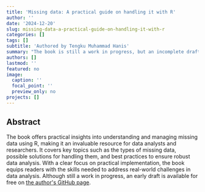 ```yaml
---
title: 'Missing data: A practical guide on handling it with R'
author: ''
date: '2024-12-20'
slug: missing-data-a-practical-guide-on-handling-it-with-r
categories: []
tags: []
subtitle: 'Authored by Tengku Muhammad Hanis'
summary: "The book is still a work in progress, but an incomplete draft is available for free on [the author's GitHub page](https://tengku-hanis.github.io/missing_data/)."
authors: []
lastmod: ''
featured: no
image:
  caption: ''
  focal_point: ''
  preview_only: no
projects: []
---
```


## **Abstract**

The book offers practical insights into understanding and managing missing data using R, making it an invaluable resource for data analysts and researchers. It covers key topics such as the types of missing data, possible solutions for handling them, and best practices to ensure robust data analysis. With a clear focus on practical implementation, the book equips readers with the skills needed to address real-world challenges in data analysis. Although still a work in progress, an early draft is available for free on [the author's GitHub page](https://tengku-hanis.github.io/missing_data/).

